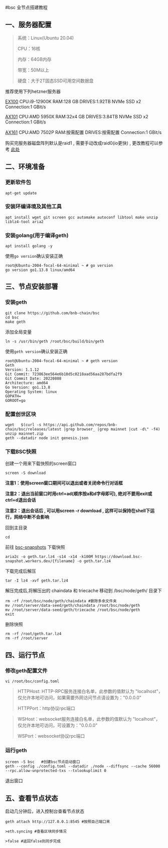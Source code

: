 #bsc 全节点搭建教程

## 一、服务器配置
>系统：Linux(Ubuntu 20.04)
> 
>CPU：16核
> 
>内存：64GB内存
> 
>带宽：50M以上
> 
>硬盘：大于2T固态SSD可用空间数据盘
 
推荐使用下列hetzner服务器

[EX100](https://www.hetzner.com/dedicated-rootserver/ex100/configurator#/)
CPU:i9-12900K RAM:128 GB DRIVES:1.92TB NVMe SSD x2 Connection:1 GBit/s


[AX101](https://www.hetzner.com/dedicated-rootserver/ax101/configurator#/)
CPU:AMD 5950X RAM:32x4 GB DRIVES:3.84TB NVMe SSD x2 Connection:1 GBit/s

[AX161](https://www.hetzner.com/dedicated-rootserver/ax161/configurator/)
CPU:AMD 7502P RAM:按需配置 DRIVES:按需配置 Connection:1 GBit/s

购买完服务器磁盘阵列默认是raid1 , 需要手动改成raid0(io更快) , 更改教程可以参考 [此处](https://npchk.info/hetzner-raid0/)

## 二、环境准备

### 更新软件包

    apt-get update
    
### 安装环编译境及其他工具

    apt install wget git screen gcc automake autoconf libtool make unzip liblz4-tool aria2

### 安装golang(用于编译geth)

    apt install golang -y

使用`go version`确认安装正确

    root@Ubuntu-2004-focal-64-minimal ~ # go version
    go version go1.13.8 linux/amd64


## 三、节点安装部署

### 安装geth

    git clone https://github.com/bnb-chain/bsc
    cd bsc
    make geth

添加全局变量

    ln -s /usr/bin/geth /root/bsc/build/bin/geth

使用`geth version`确认安装正确

    root@Ubuntu-2004-focal-64-minimal ~ # geth version
    Geth
    Version: 1.1.12
    Git Commit: 723863ee564e6b10d5c0218aad56aa287bdfa2f9
    Git Commit Date: 20220808
    Architecture: amd64
    Go Version: go1.13.8
    Operating System: linux
    GOPATH=
    GOROOT=go

### 配置创世区块

    wget   $(curl -s https://api.github.com/repos/bnb-chain/bsc/releases/latest |grep browser_ |grep mainnet |cut -d\" -f4)
    unzip mainnet.zip
    geth --datadir node init genesis.json

### 下载BSC快照

创建一个用来下载快照的screen窗口

    screen -S download

**注意1：使用screen窗口期间可以退出或者关闭命令行对话框**

**注意2：退出当前窗口时用ctrl+ad(顺序按a和d字母即可), 绝对不要用exit或ctrl+d退出会话**

**注意2：退出会话后 , 可以用screen -r download , 这样可以保持在shell下运行，网络中断不会影响**

回到主目录

    cd 


前往 [bsc-snapshots](https://github.com/bnb-chain/bsc-snapshots) 下载快照

    aria2c -o geth.tar.lz4 -s14 -x14 -k100M https://download.bsc-snapshot.workers.dev/{filename} -o geth.tar.lz4

下载完成后解压
    
    tar -I lz4 -xvf geth.tar.lz4

解压完成后,将解压出的 chaindata 和 triecache 移动到 /bsc/node/geth/ 目录下
    
    rm -rf /root/bsc/node/geth/chaindata #删除多余文件夹
    mv /root/server/data-seed/geth/chaindata /root/bsc/node/geth
    mv /root/server/data-seed/geth/triecache /root/bsc/node/geth
    exit

删除快照

    rm -rf /root/geth.tar.lz4
    rm -rf /root/server

## 四、运行节点

### 修改geth配置文件
    
    vi /root/bsc/config.toml

> HTTPHost: HTTP-RPC服务连接白名单，此参数的值默认为 "localhost"，仅允许本地可访问，如果需要外网访问节点请设置为："0.0.0.0"
>
> HTTPPort：http协议rpc端口

>WSHost：websocket服务连接白名单，此参数的值默认为 "localhost"，仅允许本地可访问，可设置为："0.0.0.0"
>
>WSPort：websocket协议rpc端口

### 运行geth

    screen -S bsc	#创建bsc节点启动窗口
    geth --config ./config.toml --datadir ./node --diffsync --cache 56000 --rpc.allow-unprotected-txs --txlookuplimit 0
退出窗口

## 五、查看节点状态

启动几分钟后，进入控制台查看节点状态

    geth attach http://127.0.0.1:8545 #按照自己端口来

    >eth.syncing #查看区块同步情况

    >false #返回false则同步完成


